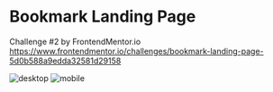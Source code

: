 # Bookmark Landing Page
Challenge #2 by FrontendMentor.io https://www.frontendmentor.io/challenges/bookmark-landing-page-5d0b588a9edda32581d29158

![desktop](https://res.cloudinary.com/dz209s6jk/image/upload/v1561033463/Challenges/nmfs59ofpjizo6knhpsr.jpg)
![mobile](https://res.cloudinary.com/dz209s6jk/image/upload/v1561033463/Challenges/b20voircjdbx6gg1cp06.jpg)
